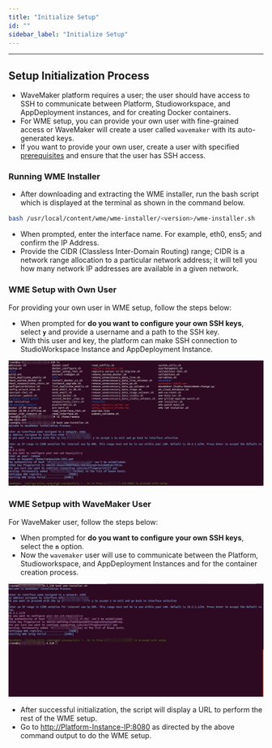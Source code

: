 ```yaml
---
title: "Initialize Setup"
id: ""
sidebar_label: "Initialize Setup"
---
```

---

## Setup Initialization Process

- WaveMaker platform requires a user; the user should have access to SSH to communicate between Platform, Studioworkspace, and AppDeployment instances, and for creating Docker containers.
- For WME setup, you can provide your own user with fine-grained access or WaveMaker will create a user called `wavemaker` with its auto-generated keys.
- If you want to provide your own user, create a user with specified [prerequisites](/learn/on-premise/prerequisites) and ensure that the user has SSH access.

### Running WME Installer

- After downloading and extracting the WME installer, run the bash script which is displayed at the terminal as shown in the command below.

```bash
bash /usr/local/content/wme/wme-installer/<version>/wme-installer.sh
```

- When prompted, enter the interface name. For example, eth0, ens5; and confirm the IP Address.
- Provide the CIDR (Classless Inter-Domain Routing) range; CIDR is a network range allocation to a particular network address; it will tell you how many network IP addresses are available in a given network.

### WME Setup with Own User

For providing your own user in WME setup, follow the steps below:

- When prompted for **do you want to configure your own SSH keys**, select **`y`** and provide a username and a path to the SSH key.
- With this user and key, the platform can make SSH connection to StudioWorkspace Instance and AppDeployment Instance.

[![custom user setup initialization](/learn/assets/wme-setup/setup-with-custom-user.jpg)](/learn/assets/wme-setup/setup-with-custom-user.jpg)

### WME Setpup with WaveMaker User

For WaveMaker user, follow the steps below:

- When prompted for **do you want to configure your own SSH keys**, select the **`n`** option.
- Now the `wavemaker` user will use to communicate between the Platform, Studioworkspace, and AppDeployment Instances and for the container creation process.

[![privellaged user setup initialization](/learn/assets/wme-setup/wme-setup-with-privillaged-user.jpg)](/learn/assets/wme-setup/wme-setup-with-privillaged-user.jpg)

- After successful initialization, the script will display a URL to perform the rest of the WME setup.
- Go to  <http://Platform-Instance-IP:8080> as directed by the above command output to do the WME setup.
